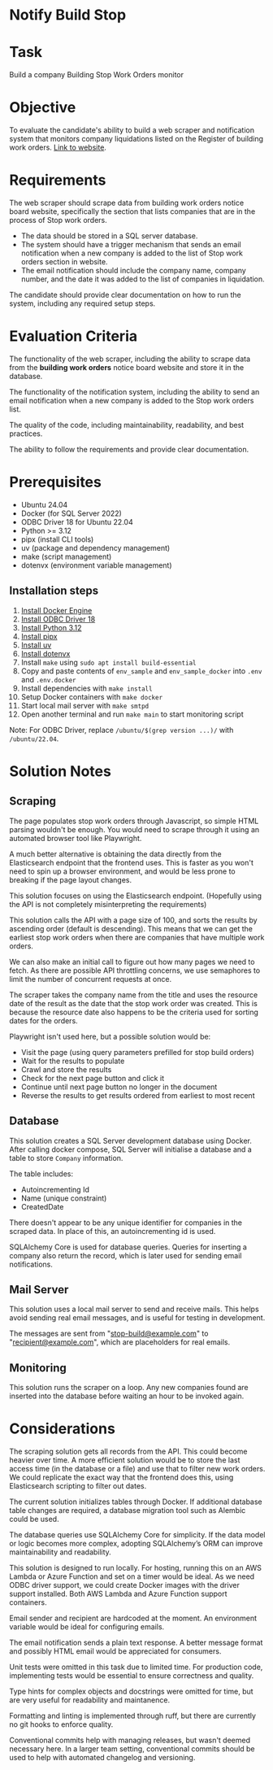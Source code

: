 # Notify Build Stop

# Task
Build a company Building Stop Work Orders monitor

# Objective
To evaluate the candidate's ability to build a web scraper and notification system that monitors company liquidations listed on the Register of building work orders. [Link to website](www.nsw.gov.au/departments-and-agencies/building-commission/register-of-building-work-orders).

# Requirements
The web scraper should scrape data from building work orders notice board website, specifically the section that lists companies that are in the process of Stop work orders.
* The data should be stored in a SQL server database.
* The system should have a trigger mechanism that sends an email notification when a new company is added to the list of Stop work orders section in website.
* The email notification should include the company name, company number, and the date it was added to the list of companies in liquidation.

The candidate should provide clear documentation on how to run the system, including any required setup steps.

# Evaluation Criteria
The functionality of the web scraper, including the ability to scrape data from the **building work orders** notice board website and store it in the database.

The functionality of the notification system, including the ability to send an email notification when a new company is added to the Stop work orders list.

The quality of the code, including maintainability, readability, and best practices.

The ability to follow the requirements and provide clear documentation.

# Prerequisites
* Ubuntu 24.04
* Docker (for SQL Server 2022)
* ODBC Driver 18 for Ubuntu 22.04
* Python >= 3.12
* pipx (install CLI tools)
* uv (package and dependency management)
* make (script management)
* dotenvx (environment variable management)

## Installation steps
1. [Install Docker Engine](https://docs.docker.com/engine/install/)
2. [Install ODBC Driver 18](https://learn.microsoft.com/en-us/sql/connect/odbc/linux-mac/installing-the-microsoft-odbc-driver-for-sql-server?view=sql-server-ver17&tabs=ubuntu18-install%2Calpine17-install%2Cdebian8-install%2Credhat7-13-install%2Crhel7-offline)
3. [Install Python 3.12](https://www.python.org/downloads/)
4. [Install pipx](https://github.com/pypa/pipx)
5. [Install uv](https://github.com/astral-sh/uv)
6. [Install dotenvx](https://dotenvx.com/docs/install)
7. Install `make` using `sudo apt install build-essential`
8. Copy and paste contents of `env_sample` and `env_sample_docker` into `.env` and `.env.docker`
9. Install dependencies with `make install`
10. Setup Docker containers with `make docker`
11. Start local mail server with `make smtpd`
12. Open another terminal and run `make main` to start monitoring script

Note: For ODBC Driver, replace `/ubuntu/$(grep version ...)/` with `/ubuntu/22.04`.

# Solution Notes
## Scraping
The page populates stop work orders through Javascript, so simple HTML parsing wouldn't be enough. You would need to scrape through it using an automated browser tool like Playwright.

A much better alternative is obtaining the data directly from the Elasticsearch endpoint that the frontend uses. This is faster as you won't need to spin up a browser environment, and would be less prone to breaking if the page layout changes.

This solution focuses on using the Elasticsearch endpoint. (Hopefully using the API is not completely misinterpreting the requirements)

This solution calls the API with a page size of 100, and sorts the results by ascending order (default is descending). 
This means that we can get the earliest stop work orders when there are companies that have multiple work orders.

We can also make an initial call to figure out how many pages we need to fetch. As there are possible API throttling concerns,
we use semaphores to limit the number of concurrent requests at once.

The scraper takes the company name from the title and uses the resource date of the result as the date that the stop work order was created. This is because the resource date also happens to be the criteria used for sorting dates for the orders.


Playwright isn't used here, but a possible solution would be:
* Visit the page (using query parameters prefilled for stop build orders)
* Wait for the results to populate
* Crawl and store the results
* Check for the next page button and click it
* Continue until next page button no longer in the document
* Reverse the results to get results ordered from earliest to most recent

## Database
This solution creates a SQL Server development database using Docker. After calling docker compose, SQL Server will initialise a database and a table to store `Company` information.

The table includes:
* Autoincrementing Id
* Name (unique constraint)
* CreatedDate

There doesn't appear to be any unique identifier for companies in the scraped data. In place of this, an autoincrementing id is used.

SQLAlchemy Core is used for database queries. Queries for inserting a company also return the record, which is later used for sending email notifications.

## Mail Server
This solution uses a local mail server to send and receive mails. This helps avoid sending real email messages, and is useful for testing in development.

The messages are sent from "stop-build@example.com" to "recipient@example.com", which are placeholders for real emails. 

## Monitoring
This solution runs the scraper on a loop. Any new companies found are inserted into the database before waiting an hour to be invoked again.

# Considerations
The scraping solution gets all records from the API. This could become heavier over time. A more efficient solution would be to store the last access time (in the database or a file) and use that to filter new work orders.  
We could replicate the exact way that the frontend does this, using Elasticsearch scripting to filter out dates.

The current solution initializes tables through Docker. If additional database table changes are required, a database migration tool such as Alembic could be used.

The database queries use SQLAlchemy Core for simplicity. If the data model or logic becomes more complex, adopting SQLAlchemy’s ORM can improve maintainability and readability.

This solution is designed to run locally. For hosting, running this on an AWS Lambda or Azure Function and set on a timer would be ideal. As we need ODBC driver support, we could create Docker images with the driver support installed. Both AWS Lambda and Azure Function support containers.

Email sender and recipient are hardcoded at the moment. An environment variable would be ideal for configuring emails.

The email notification sends a plain text response. A better message format and possibly HTML email would be appreciated for consumers.

Unit tests were omitted in this task due to limited time. For production code, implementing tests would be essential to ensure correctness and quality.

Type hints for complex objects and docstrings were omitted for time, but are very useful for readability and maintanence.

Formatting and linting is implemented through ruff, but there are currently no git hooks to enforce quality.

Conventional commits help with managing releases, but wasn't deemed necessary here. In a larger team setting, conventional commits should be used to help with automated changelog and versioning.
